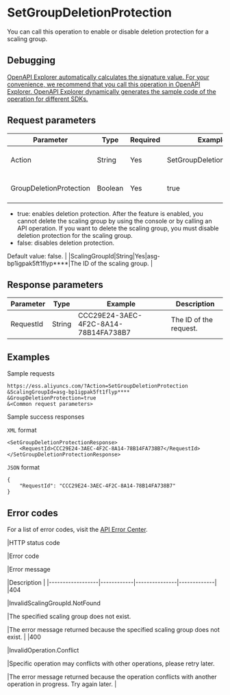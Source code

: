 # SetGroupDeletionProtection

You can call this operation to enable or disable deletion protection for a scaling group.

## Debugging

[OpenAPI Explorer automatically calculates the signature value. For your convenience, we recommend that you call this operation in OpenAPI Explorer. OpenAPI Explorer dynamically generates the sample code of the operation for different SDKs.](https://api.aliyun.com/#product=Ess&api=SetGroupDeletionProtection&type=RPC&version=2014-08-28)

## Request parameters

|Parameter|Type|Required|Example|Description|
|---------|----|--------|-------|-----------|
|Action|String|Yes|SetGroupDeletionProtection|The operation that you want to perform. Set the value to SetGroupDeletionProtection. |
|GroupDeletionProtection|Boolean|Yes|true|Specifies whether to enable deletion protection for the scaling group. Valid values:

-   true: enables deletion protection. After the feature is enabled, you cannot delete the scaling group by using the console or by calling an API operation. If you want to delete the scaling group, you must disable deletion protection for the scaling group.
-   false: disables deletion protection.

Default value: false. |
|ScalingGroupId|String|Yes|asg-bp1igpak5ft1flyp\*\*\*\*|The ID of the scaling group. |

## Response parameters

|Parameter|Type|Example|Description|
|---------|----|-------|-----------|
|RequestId|String|CCC29E24-3AEC-4F2C-8A14-78B14FA738B7|The ID of the request. |

## Examples

Sample requests

```
https://ess.aliyuncs.com/?Action=SetGroupDeletionProtection
&ScalingGroupId=asg-bp1igpak5ft1flyp****
&GroupDeletionProtection=true
&<Common request parameters>
```

Sample success responses

`XML` format

```
<SetGroupDeletionProtectionResponse>
    <RequestId>CCC29E24-3AEC-4F2C-8A14-78B14FA738B7</RequestId>
</SetGroupDeletionProtectionResponse>
```

`JSON` format

```
{
    "RequestId": "CCC29E24-3AEC-4F2C-8A14-78B14FA738B7"
}
```

## Error codes

For a list of error codes, visit the [API Error Center](https://error-center.alibabacloud.com/status/product/Ess).

|HTTP status code

|Error code

|Error message

|Description |
|------------------|------------|---------------|-------------|
|404

|InvalidScalingGroupId.NotFound

|The specified scaling group does not exist.

|The error message returned because the specified scaling group does not exist. |
|400

|InvalidOperation.Conflict

|Specific operation may conflicts with other operations, please retry later.

|The error message returned because the operation conflicts with another operation in progress. Try again later. |

